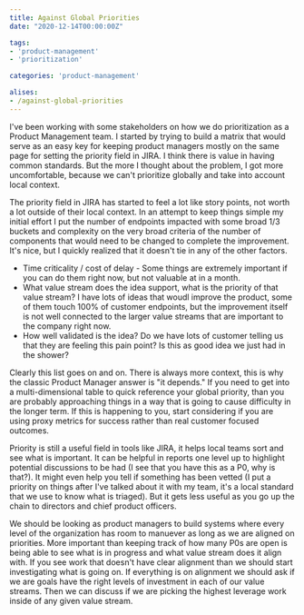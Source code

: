 ```yaml
---
title: Against Global Priorities
date: "2020-12-14T00:00:00Z"

tags: 
- 'product-management'
- 'prioritization'

categories: 'product-management'

alises:
- /against-global-priorities
---
```


I've been working with some stakeholders on how we do prioritization as a Product Management team.  I started by trying to build a matrix that would serve as an easy key for keeping product managers mostly on the same page for setting the priority field in JIRA.  I think there is value in having common standards.  But the more I thought about the problem, I got more uncomfortable, because we can't prioritize globally and take into account local context.
<!--more-->

The priority field in JIRA has started to feel a lot like story points, not worth a lot outside of their local context. In an attempt to keep things simple my initial effort I put the number of endpoints impacted with some broad 1/3 buckets and complexity on the very broad criteria of the number of components that would need to be changed to complete the improvement.  It's nice, but I quickly realized that it doesn't tie in any of the other factors.

* Time criticality / cost of delay - Some things are extremely important if you can do them right now, but not valuable at in a month.
* What value stream does the idea support, what is the priority of that value stream? I have lots of ideas that woudl improve the product, some of them touch 100% of customer endpoints, but the improvement itself is not well connected to the larger value streams that are important to the company right now.
* How well validated is the idea? Do we have lots of customer telling us that they are feeling this pain point? Is this as good idea we just had in the shower? 

Clearly this list goes on and on. There is always more context, this is why the classic Product Manager answer is "it depends." If you need to get into a multi-dimensional table to quick reference your global priority, than you are probably approaching things in a way that is going to cause difficulty  in the longer term. If this is happening to you, start considering if you are using proxy metrics for success rather than real customer focused outcomes.  

Priority is still a useful field in tools like JIRA, it helps local teams sort and see what is important.  It can be helpful in reports one level up to highlight potential discussions to be had (I see that you have this as a P0, why is that?).  It might even help you tell if something has been vetted (I put a priority on things after I've talked about it with my team, it's a local standard that we use to know what is triaged). But it gets less useful as you go up the chain to directors and chief product officers.

We should be looking as product managers to build systems where every level of the organization has room to manuever as long as we are aligned on priorities.  More important than keeping track of how many P0s are open is being able to see what is in progress and what value stream does it align with. If you see work that doesn't have clear alignment than we should start investigating what is going on.  If everything is on alignment we should ask if we are goals have the right levels of investment in each of our value streams. Then we can discuss if we are picking the highest leverage work inside of any given value stream.